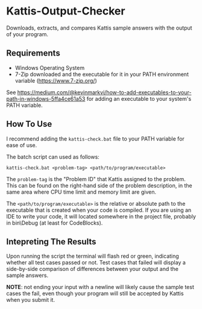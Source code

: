 # Kattis-Output-Checker
Downloads, extracts, and compares Kattis sample answers with the output of your program.
## Requirements
* Windows Operating System
* 7-Zip downloaded and the executable for it in your PATH environment variable (<https://www.7-zip.org/>)

See <https://medium.com/@kevinmarkvi/how-to-add-executables-to-your-path-in-windows-5ffa4ce61a53> for adding an executable to your system's PATH variable.

## How To Use
I recommend adding the `kattis-check.bat` file to your PATH variable for ease of use.

The batch script can used as follows:
```
kattis-check.bat <problem-tag> <path/to/program/executable>
```
The `problem-tag` is the "Problem ID" that Kattis assigned to the problem. This can be found on the right-hand side of the problem description, in the same area where CPU time limit and memory limit are given.

The `<path/to/program/executable>` is the relative or absolute path to the executable that is created when your code is compiled. If you are using an IDE to write your code, it will located somewhere in the project file, probably in bin\Debug (at least for CodeBlocks).

## Intepreting The Results
Upon running the script the terminal will flash red or green, indicating whether all test cases passed or not. Test cases that failed will display a side-by-side comparison of differences between your output and the sample answers.

**NOTE**: not ending your input with a newline will likely cause the sample test cases the fail, even though your program will still be accepted by Kattis when you submit it.
